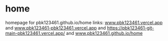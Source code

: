 # home

homepage for pbk123461.github.io/home links: www.pbk123461.vercel.app and www.pbk123461-pbk123461.vercel.app and https://pbk123461-git-main-pbk123461.vercel.app/ and www.pbk123461.github.io/home
